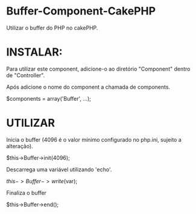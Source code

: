 Buffer-Component-CakePHP
========================

Utilizar o buffer do PHP no cakePHP.

# INSTALAR:

Para utilizar este component, adicione-o ao diretório "Component" dentro de "Controller".

Após adicione o nome do component a chamada de components.

$components = array('Buffer', ...);

# UTILIZAR

Inicia o buffer (4096 é o valor mínimo configurado no php.ini, sujeito a alteração).

$this->Buffer->init(4096);

Descarrega uma variável utilizando 'echo'.

$this->Buffer->write($var);

Finaliza o buffer

$this->Buffer->end();